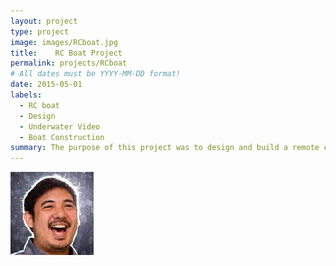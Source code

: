 ```yaml
---
layout: project
type: project
image: images/RCboat.jpg
title:    RC Boat Project
permalink: projects/RCboat
# All dates must be YYYY-MM-DD format!
date: 2015-05-01
labels:
  - RC boat
  - Design
  - Underwater Video
  - Boat Construction
summary: The purpose of this project was to design and build a remote control boat that would collect data from the ocean to provide us a better understanding of what was happening underwater. Different sensors and a camera was used to collect the data. 
---
```

<img class="ui right floated circular image" src="../images/myPic.png" style="max-width: 200px;" style="max-height: 200px;"/><br/>


